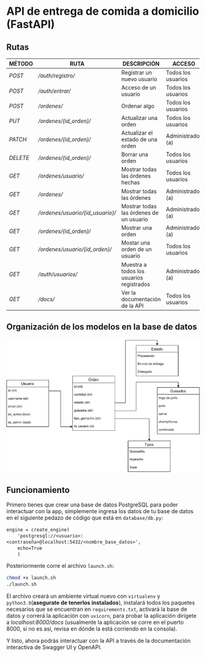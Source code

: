 # API de entrega de comida a domicilio (FastAPI)

## **Rutas**

| **MÉTODO** | **RUTA**                            | **DESCRIPCIÓN**                   | **ACCESO**         |
|------------|-------------------------------------|-----------------------------------|--------------------|
| _POST_     | _/auth/registro/_                     | Registrar un nuevo usuario        | Todos los usuarios |
| _POST_     | _/auth/entrar/_                       | Acceso de un usuario              | Todos los usuarios |
| _POST_     | _/ordenes/_                        | Ordenar algo                      | Todos los usuarios |
| _PUT_      | _/ordenes/{id_orden}/_ | Actualizar una orden              | Todos los usuarios |
| _PATCH_      | _/ordenes/{id_orden}/_     | Actualizar el estado de una orden | Administrador (a)  |
| _DELETE_   | _/ordenes/{id_orden}/_     | Borrar una orden                  | Todos los usuarios |
| _GET_      | _/ordenes/usuario/_             | Mostrar todas las órdenes hechas  | Todos los usuarios |
| _GET_      | _/ordenes/_                     | Mostrar todas las órdenes         | Administrador (a)  |
| _GET_      | _/ordenes/usuario/{id_usuario}/_                     | Mostrar todas las órdenes de un usuario        | Administrador (a)  |
| _GET_      | _/ordenes/{id_orden}/_          | Mostrar una orden                 | Administrador (a)  |
| _GET_      | _/ordenes/usuario/{id_orden}/_  | Mostar una orden de un usuario    | Todos los usuarios |
| _GET_      | _/auth/usuarios/_                            | Muestra a todos los usuarios registrados    | Administrador (a) |
| _GET_      | _/docs/_                            | Ver la documentación de la API    | Todos los usuarios |

## Organización de los modelos en la base de datos

<img src="./static/db.png">

## Funcionamiento

Primero tienes que crear una base de datos PostgreSQL para poder interactuar con la app, simplemente ingresa los datos de tu base de datos en el siguiente pedazo de código que está en ```database/db.py```:

```python3
engine = create_engine(
    'postgresql://<usuario>:<contraseña>@localhost:5432/<nombre_base_datos>',
    echo=True
    )
```

Posteriormente corre el archivo ```launch.sh```:

```bash
chmod +x launch.sh
./launch.sh
```

El archivo creará un ambiente virtual nuevo con ```virtualenv``` y ```python3.9```(**asegurate de tenerlos instalados**), instalará todos los paquetes necesarios que se encuentran en ```requirements.txt```, activará la base de datos y correrá la aplicación con ```uvicorn```, para probar la aplicación dirígete a _localhost:8000/docs_ (usualmente la aplicación se corre en el puerto 8000, si no es así, revisa en dónde la está corriendo en la consola).

Y listo, ahora podrás interactuar con la API a través de la documentación interactiva de Swagger UI y OpenAPI.